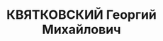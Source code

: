 ---
title: КВЯТКОВСКИЙ Георгий Михайлович
description: "1899 р. народження, м. Київ, українець, із дворян, освічений. Проживав\
  \ у м. Вознесенську. Червоноармієць. \n  Заарештований 05.11.1937 р. Вироком Військової\
  \ Колегії Верховного Суду СРСР від 28.12.1937 р. засуджений до розстрілу з конфіскацією\
  \ майна. Страчений 28.12.1937 р. Місце поховання невідомо. \n  Реабілітований у\
  \ 1958 р. Місце поховання невідомо."
---